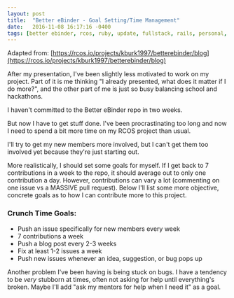 ```yaml
---
layout: post
title:  "Better eBinder - Goal Setting/Time Management"
date:   2016-11-08 16:17:16 -0400
tags: [better ebinder, rcos, ruby, update, fullstack, rails, personal, procrastination, time management, goal setting]
---
```

Adapted from: [https://rcos.io/projects/kburk1997/betterebinder/blog](https://rcos.io/projects/kburk1997/betterebinder/blog)

After my presentation, I've been slightly less motivated to work on my project. Part of it is me thinking "I already presented, what does it matter if I do more?", and the other part of me is just so busy balancing school and hackathons.

I haven't committed to the Better eBinder repo in two weeks.

But now I have to get stuff done. I've been procrastinating too long and now I need to spend a bit more time on my RCOS project than usual.

I'll try to get my new members more involved, but I can't get them too involved yet because they're just starting out.

More realistically, I should set some goals for myself. If I get back to 7 contributions in a week to the repo, it should average out to only one contribution a day. However, contributions can vary a lot (commenting on one issue vs a MASSIVE pull request). Below I'll list some more objective, concrete goals as to how I can contribute more to this project.

### Crunch Time Goals:
- Push an issue specifically for new members every week
- 7 contributions a week
- Push a blog post every 2-3 weeks
- Fix at least 1-2 issues a week
- Push new issues whenever an idea, suggestion, or bug pops up

Another problem I've been having is being stuck on bugs. I have a tendency to be *very* stubborn at times, often not asking for help until everything's broken. Maybe I'll add "ask my mentors for help when I need it" as a goal.